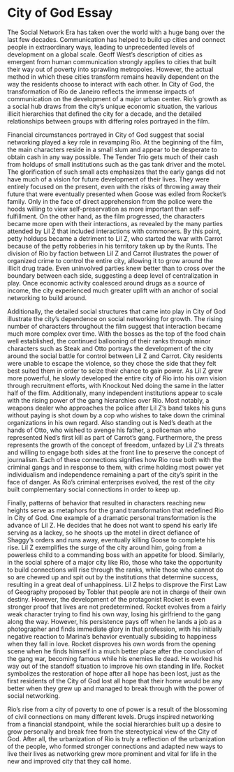 # City of God Essay

 The Social Network Era has taken over the world with a huge bang over the last few decades. Communication has helped to build up cities and connect people in extraordinary ways, leading to unprecedented levels of development on a global scale. Geoff West’s description of cities as emergent from human communication strongly applies to cities that built their way out of poverty into sprawling metropoles. However, the actual method in which these cities transform remains heavily dependent on the way the residents choose to interact with each other. In City of God, the transformation of Rio de Janeiro reflects the immense impacts of communication on the development of a major urban center. Rio’s growth as a social hub draws from the city’s unique economic situation, the various illicit hierarchies that defined the city for a decade, and the detailed relationships between groups with differing roles portrayed in the film.
  
 Financial circumstances portrayed in City of God suggest that social networking played a key role in revamping Rio. At the beginning of the film, the main characters reside in a small slum and appear to be desperate to obtain cash in any way possible. The Tender Trio gets much of their cash from holdups of small institutions such as the gas tank driver and the motel. The glorification of such small acts emphasizes that the early gangs did not have much of a vision for future development of their lives. They were entirely focused on the present, even with the risks of throwing away their future that were eventually presented when Goose was exiled from Rocket’s family. Only in the face of direct apprehension from the police were the hoods willing to view self-preservation as more important than self-fulfillment. On the other hand, as the film progressed, the characters became more open with their interactions, as revealed by the many parties attended by Lil Z that included interactions with commoners. By this point, petty holdups became a detriment to Lil Z, who started the war with Carrot because of the petty robberies in his territory taken up by the Runts. The division of Rio by faction between Lil Z and Carrot illustrates the power of organized crime to control the entire city, allowing it to grow around the illicit drug trade. Even uninvolved parties knew better than to cross over the boundary between each side, suggesting a deep level of centralization in play. Once economic activity coalesced around drugs as a source of income, the city experienced much greater uplift with an anchor of social networking to build around.
  
 Additionally, the detailed social structures that came into play in City of God illustrate the city’s dependence on social networking for growth. The rising number of characters throughout the film suggest that interaction became much more complex over time. With the bosses as the top of the food chain well established, the continued ballooning of their ranks through minor characters such as Steak and Otto portrays the development of the city around the social battle for control between Lil Z and Carrot. City residents were unable to escape the violence, so they chose the side that they felt best suited them in order to seize their chance to gain power. As Lil Z grew more powerful, he slowly developed the entire city of Rio into his own vision through recruitment efforts, with Knockout Ned doing the same in the latter half of the film. Additionally, many independent institutions appear to scale with the rising power of the gang hierarchies over Rio. Most notably, a weapons dealer who approaches the police after Lil Z’s band takes his guns without paying is shot down by a cop who wishes to take down the criminal organizations in his own regard. Also standing out is Ned’s death at the hands of Otto, who wished to avenge his father, a policeman who represented Ned’s first kill as part of Carrot’s gang. Furthermore, the press represents the growth of the concept of freedom, unfazed by Lil Z’s threats and willing to engage both sides at the front line to preserve the concept of journalism. Each of these connections signifies how Rio rose both with the criminal gangs and in response to them, with crime holding most power yet individualism and independence remaining a part of the city’s spirit in the face of danger. As Rio’s criminal enterprises evolved, the rest of the city built complementary social connections in order to keep up.
  
 Finally, patterns of behavior that resulted in characters reaching new heights serve as metaphors for the grand transformation that redefined Rio in City of God. One example of a dramatic personal transformation is the advance of Lil Z. He decides that he does not want to spend his early life serving as a lackey, so he shoots up the motel in direct defiance of Shaggy’s orders and runs away, eventually killing Goose to complete his rise. Lil Z exemplifies the surge of the city around him, going from a powerless child to a commanding boss with an appetite for blood. Similarly, in the social sphere of a major city like Rio, those who take the opportunity to build connections will rise through the ranks, while those who cannot do so are chewed up and spit out by the institutions that determine success, resulting in a great deal of unhappiness. Lil Z helps to disprove the First Law of Geography proposed by Tobler that people are not in charge of their own destiny. However, the development of the protagonist Rocket is even stronger proof that lives are not predetermined. Rocket evolves from a fairly weak character trying to find his own way, losing his girlfriend to the gang along the way. However, his persistence pays off when he lands a job as a photographer and finds immediate glory in that profession, with his initially negative reaction to Marina’s behavior eventually subsiding to happiness when they fall in love. Rocket disproves his own words from the opening scene when he finds himself in a much better place after the conclusion of the gang war, becoming famous while his enemies lie dead. He worked his way out of the standoff situation to improve his own standing in life. Rocket symbolizes the restoration of hope after all hope has been lost, just as the first residents of the City of God lost all hope that their home would be any better when they grew up and managed to break through with the power of social networking.
  
 Rio’s rise from a city of poverty to one of power is a result of the blossoming of civil connections on many different levels. Drugs inspired networking from a financial standpoint, while the social hierarchies built up a desire to grow personally and break free from the stereotypical view of the City of God. After all, the urbanization of Rio is truly a reflection of the urbanization of the people, who formed stronger connections and adapted new ways to live their lives as networking grew more prominent and vital for life in the new and improved city that they call home.

